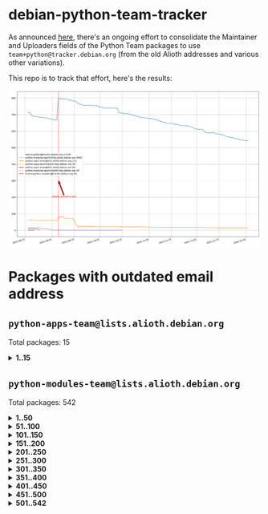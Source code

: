 # debian-python-team-tracker



As announced [here](https://lists.debian.org/debian-python/2021/08/msg00006.html), there's an ongoing effort to consolidate the Maintainer and Uploaders fields of the Python Team packages to use `team+python@tracker.debian.org` (from the old Alioth addresses and various other variations).



This repo is to track that effort, here's the results:



![Python team emails](images/python_team_emails.svg)


# Packages with outdated email address

## `python-apps-team@lists.alioth.debian.org`
Total packages: 15
<details>
<summary><b>1..15</b></summary>


| # | Package | Version |
| --- | --- | --- |
| 1 | [ctop](https://tracker.debian.org/ctop) | 1.0.0-2.1 |
| 2 | [db2twitter](https://tracker.debian.org/db2twitter) | 0.6-1.1 |
| 3 | [dodgy](https://tracker.debian.org/dodgy) | 0.1.9-3 |
| 4 | [etm](https://tracker.debian.org/etm) | 3.2.30-1.1 |
| 5 | [firmware-microbit-micropython](https://tracker.debian.org/firmware-microbit-micropython) | 1.0.1-2 |
| 6 | [freealchemist](https://tracker.debian.org/freealchemist) | 0.5-1.1 |
| 7 | [kanboard-cli](https://tracker.debian.org/kanboard-cli) | 0.0.2-1.1 |
| 8 | [lightyears](https://tracker.debian.org/lightyears) | 1.4-2 |
| 9 | [pipenv](https://tracker.debian.org/pipenv) | 11.9.0-1.1 |
| 10 | [prospector](https://tracker.debian.org/prospector) | 1.1.7-2 |
| 11 | [pybik](https://tracker.debian.org/pybik) | 3.0-3.1 |
| 12 | [retweet](https://tracker.debian.org/retweet) | 0.10-1.1 |
| 13 | [sen](https://tracker.debian.org/sen) | 0.6.1-0.1 |
| 14 | [sinntp](https://tracker.debian.org/sinntp) | 1.6-1.2 |
| 15 | [smem](https://tracker.debian.org/smem) | 1.5-1.1 |
</details>

## `python-modules-team@lists.alioth.debian.org`
Total packages: 542
<details>
<summary><b>1..50</b></summary>


| # | Package | Version |
| --- | --- | --- |
| 1 | [anorack](https://tracker.debian.org/anorack) | 0.2.7-1 |
| 2 | [anosql](https://tracker.debian.org/anosql) | 1.0.1-1 |
| 3 | [appdirs](https://tracker.debian.org/appdirs) | 1.4.4-1 |
| 4 | [asn1crypto](https://tracker.debian.org/asn1crypto) | 1.4.0-1 |
| 5 | [astral](https://tracker.debian.org/astral) | 1.6.1-2 |
| 6 | [authres](https://tracker.debian.org/authres) | 1.2.0-2 |
| 7 | [automat](https://tracker.debian.org/automat) | 20.2.0-1 |
| 8 | [azure-cosmos-table-python](https://tracker.debian.org/azure-cosmos-table-python) | 1.0.5+git20191025-5 |
| 9 | [bdist-nsi](https://tracker.debian.org/bdist-nsi) | 0.1.5-2 |
| 10 | [bernhard](https://tracker.debian.org/bernhard) | 0.2.6-2 |
| 11 | [betamax](https://tracker.debian.org/betamax) | 0.8.1-2 |
| 12 | [bibtexparser](https://tracker.debian.org/bibtexparser) | 1.1.0+ds-3 |
| 13 | [binaryornot](https://tracker.debian.org/binaryornot) | 0.4.4+dfsg-4 |
| 14 | [bitstruct](https://tracker.debian.org/bitstruct) | 8.9.0-1 |
| 15 | [case](https://tracker.debian.org/case) | 1.5.3+dfsg-3 |
| 16 | [cerealizer](https://tracker.debian.org/cerealizer) | 0.8.1-3 |
| 17 | [chardet](https://tracker.debian.org/chardet) | 4.0.0-1 |
| 18 | [chargebee-python](https://tracker.debian.org/chargebee-python) | 1.6.6-1 |
| 19 | [codicefiscale](https://tracker.debian.org/codicefiscale) | 0.9+ds0-2 |
| 20 | [colorclass](https://tracker.debian.org/colorclass) | 2.2.0-2.2 |
| 21 | [colorspacious](https://tracker.debian.org/colorspacious) | 1.1.2-2 |
| 22 | [commonmark](https://tracker.debian.org/commonmark) | 0.9.1-3 |
| 23 | [constantly](https://tracker.debian.org/constantly) | 15.1.0-2 |
| 24 | [contextlib2](https://tracker.debian.org/contextlib2) | 0.6.0.post1-1 |
| 25 | [cookiecutter](https://tracker.debian.org/cookiecutter) | 1.7.3-1 |
| 26 | [coreapi](https://tracker.debian.org/coreapi) | 2.3.3-4 |
| 27 | [coreschema](https://tracker.debian.org/coreschema) | 0.0.4-3 |
| 28 | [cov-core](https://tracker.debian.org/cov-core) | 1.15.0-3 |
| 29 | [cppy](https://tracker.debian.org/cppy) | 1.1.0-2 |
| 30 | [cram](https://tracker.debian.org/cram) | 0.7-4 |
| 31 | [cssutils](https://tracker.debian.org/cssutils) | 1.0.2-3 |
| 32 | [d2to1](https://tracker.debian.org/d2to1) | 0.2.12-2 |
| 33 | [deap](https://tracker.debian.org/deap) | 1.3.1-2 |
| 34 | [debiancontributors](https://tracker.debian.org/debiancontributors) | 0.7.8-2 |
| 35 | [devpi-common](https://tracker.debian.org/devpi-common) | 3.2.2-1.1 |
| 36 | [django-ajax-selects](https://tracker.debian.org/django-ajax-selects) | 1.7.0-3 |
| 37 | [django-bitfield](https://tracker.debian.org/django-bitfield) | 1.9.6-2 |
| 38 | [django-dirtyfields](https://tracker.debian.org/django-dirtyfields) | 1.3.1-2 |
| 39 | [django-downloadview](https://tracker.debian.org/django-downloadview) | 2.1.1-1 |
| 40 | [django-environ](https://tracker.debian.org/django-environ) | 0.4.4-2 |
| 41 | [django-filter](https://tracker.debian.org/django-filter) | 2.4.0-1 |
| 42 | [django-hvad](https://tracker.debian.org/django-hvad) | 1.8.0-1.1 |
| 43 | [django-js-reverse](https://tracker.debian.org/django-js-reverse) | 0.7.3-1.1 |
| 44 | [django-macaddress](https://tracker.debian.org/django-macaddress) | 1.5.0-2 |
| 45 | [django-memoize](https://tracker.debian.org/django-memoize) | 2.2.0+dfsg-1 |
| 46 | [django-nose](https://tracker.debian.org/django-nose) | 1.4.6-2.1 |
| 47 | [django-notification](https://tracker.debian.org/django-notification) | 1.2.0-3 |
| 48 | [django-pagination](https://tracker.debian.org/django-pagination) | 1.0.7-4 |
| 49 | [django-paintstore](https://tracker.debian.org/django-paintstore) | 0.2-4 |
| 50 | [django-picklefield](https://tracker.debian.org/django-picklefield) | 3.0.1-1 |
</details>
<details>
<summary><b>51..100</b></summary>

| # | Package | Version |
| --- | --- | --- |
| 51 | [django-pipeline](https://tracker.debian.org/django-pipeline) | 1.6.14-3 |
| 52 | [django-q](https://tracker.debian.org/django-q) | 1.2.1-1 |
| 53 | [django-recurrence](https://tracker.debian.org/django-recurrence) | 1.10.3-1 |
| 54 | [django-simple-redis-admin](https://tracker.debian.org/django-simple-redis-admin) | 1.4.0-2 |
| 55 | [django-stronghold](https://tracker.debian.org/django-stronghold) | 0.3.0+debian-2 |
| 56 | [django-webpack-loader](https://tracker.debian.org/django-webpack-loader) | 0.6.0-2 |
| 57 | [django-websocket-redis](https://tracker.debian.org/django-websocket-redis) | 0.4.7-2 |
| 58 | [django-wkhtmltopdf](https://tracker.debian.org/django-wkhtmltopdf) | 3.3.0-1 |
| 59 | [django-xmlrpc](https://tracker.debian.org/django-xmlrpc) | 0.1.8-2 |
| 60 | [djangorestframework-api-key](https://tracker.debian.org/djangorestframework-api-key) | 2.0.0-2 |
| 61 | [dkimpy](https://tracker.debian.org/dkimpy) | 1.0.5-1 |
| 62 | [dnsdiag](https://tracker.debian.org/dnsdiag) | 1.7.0-1.1 |
| 63 | [dockerpty](https://tracker.debian.org/dockerpty) | 0.4.1-2 |
| 64 | [dominate](https://tracker.debian.org/dominate) | 2.3.1-2 |
| 65 | [drf-generators](https://tracker.debian.org/drf-generators) | 0.5.0-1 |
| 66 | [elasticsearch-curator](https://tracker.debian.org/elasticsearch-curator) | 5.8.1-1 |
| 67 | [enum34](https://tracker.debian.org/enum34) | 1.1.6-4 |
| 68 | [enzyme](https://tracker.debian.org/enzyme) | 0.4.1-2 |
| 69 | [exam](https://tracker.debian.org/exam) | 0.10.5-3 |
| 70 | [factory-boy](https://tracker.debian.org/factory-boy) | 2.11.1-3 |
| 71 | [faker](https://tracker.debian.org/faker) | 0.9.3-0.1 |
| 72 | [fakesleep](https://tracker.debian.org/fakesleep) | 0.1-2 |
| 73 | [fastchunking](https://tracker.debian.org/fastchunking) | 0.0.3-2 |
| 74 | [feedgenerator](https://tracker.debian.org/feedgenerator) | 1.9-2 |
| 75 | [flake8-polyfill](https://tracker.debian.org/flake8-polyfill) | 1.0.2-2 |
| 76 | [flask-api](https://tracker.debian.org/flask-api) | 1.1+dfsg-1.1 |
| 77 | [flask-babelex](https://tracker.debian.org/flask-babelex) | 0.9.4-1 |
| 78 | [flask-bcrypt](https://tracker.debian.org/flask-bcrypt) | 0.7.1-2 |
| 79 | [flask-compress](https://tracker.debian.org/flask-compress) | 1.4.0-3 |
| 80 | [flask-gravatar](https://tracker.debian.org/flask-gravatar) | 0.4.2-2 |
| 81 | [flask-htmlmin](https://tracker.debian.org/flask-htmlmin) | 1.3.2-2 |
| 82 | [flask-ldapconn](https://tracker.debian.org/flask-ldapconn) | 0.7.2-1.1 |
| 83 | [flask-limiter](https://tracker.debian.org/flask-limiter) | 1.0.1-2 |
| 84 | [flask-login](https://tracker.debian.org/flask-login) | 0.5.0-1 |
| 85 | [flask-mail](https://tracker.debian.org/flask-mail) | 0.9.1+dfsg1-1.1 |
| 86 | [flask-mongoengine](https://tracker.debian.org/flask-mongoengine) | 0.9.3-4 |
| 87 | [flask-multistatic](https://tracker.debian.org/flask-multistatic) | 1.0-2 |
| 88 | [flask-script](https://tracker.debian.org/flask-script) | 2.0.6-2 |
| 89 | [flask-silk](https://tracker.debian.org/flask-silk) | 0.2-18 |
| 90 | [flask-wtf](https://tracker.debian.org/flask-wtf) | 0.14.3-1 |
| 91 | [flufl.bounce](https://tracker.debian.org/flufl.bounce) | 3.0.1-1 |
| 92 | [flufl.enum](https://tracker.debian.org/flufl.enum) | 4.1.1-3 |
| 93 | [flufl.i18n](https://tracker.debian.org/flufl.i18n) | 3.0.1-1 |
| 94 | [flufl.lock](https://tracker.debian.org/flufl.lock) | 5.0.1-1 |
| 95 | [flufl.password](https://tracker.debian.org/flufl.password) | 1.3-3 |
| 96 | [flufl.testing](https://tracker.debian.org/flufl.testing) | 0.7-2 |
| 97 | [gerritlib](https://tracker.debian.org/gerritlib) | 0.8.0-2 |
| 98 | [gmplot](https://tracker.debian.org/gmplot) | 1.2.0-2 |
| 99 | [gtextfsm](https://tracker.debian.org/gtextfsm) | 1.1.0-2 |
| 100 | [gtts](https://tracker.debian.org/gtts) | 2.0.3-1 |
</details>
<details>
<summary><b>101..150</b></summary>

| # | Package | Version |
| --- | --- | --- |
| 101 | [gtts-token](https://tracker.debian.org/gtts-token) | 1.1.3-1 |
| 102 | [guzzle-sphinx-theme](https://tracker.debian.org/guzzle-sphinx-theme) | 0.7.11-5 |
| 103 | [hachoir](https://tracker.debian.org/hachoir) | 3.1.0+dfsg-3 |
| 104 | [haproxy-log-analysis](https://tracker.debian.org/haproxy-log-analysis) | 2.0~b0-2 |
| 105 | [heapdict](https://tracker.debian.org/heapdict) | 1.0.1-1 |
| 106 | [hiro](https://tracker.debian.org/hiro) | 0.5-2 |
| 107 | [hypothesis-auto](https://tracker.debian.org/hypothesis-auto) | 1.1.4-2 |
| 108 | [importmagic](https://tracker.debian.org/importmagic) | 0.1.7-2 |
| 109 | [inflection](https://tracker.debian.org/inflection) | 0.3.1-2 |
| 110 | [jpylyzer](https://tracker.debian.org/jpylyzer) | 2.0.0-3 |
| 111 | [json-tricks](https://tracker.debian.org/json-tricks) | 3.11.0-2 |
| 112 | [jsonhyperschema-codec](https://tracker.debian.org/jsonhyperschema-codec) | 1.0.3-2 |
| 113 | [junos-eznc](https://tracker.debian.org/junos-eznc) | 2.1.7-3 |
| 114 | [jupyter-sphinx-theme](https://tracker.debian.org/jupyter-sphinx-theme) | 0.0.6+ds1-10 |
| 115 | [kitchen](https://tracker.debian.org/kitchen) | 1.2.6-2 |
| 116 | [kivy](https://tracker.debian.org/kivy) | 1.11.0-2 |
| 117 | [lazr.delegates](https://tracker.debian.org/lazr.delegates) | 2.0.3-2 |
| 118 | [lazr.smtptest](https://tracker.debian.org/lazr.smtptest) | 2.0.3-2 |
| 119 | [lexicon](https://tracker.debian.org/lexicon) | 3.3.17-1 |
| 120 | [libthumbor](https://tracker.debian.org/libthumbor) | 1.3.3-2 |
| 121 | [logilab-constraint](https://tracker.debian.org/logilab-constraint) | 0.6.0-2 |
| 122 | [mako](https://tracker.debian.org/mako) | 1.1.3+ds1-2 |
| 123 | [manuel](https://tracker.debian.org/manuel) | 1.10.1-2 |
| 124 | [mercurial-extension-utils](https://tracker.debian.org/mercurial-extension-utils) | 1.5.1-3 |
| 125 | [mercurial-keyring](https://tracker.debian.org/mercurial-keyring) | 1.3.1-3 |
| 126 | [milksnake](https://tracker.debian.org/milksnake) | 0.1.5-1 |
| 127 | [mimerender](https://tracker.debian.org/mimerender) | 0.6.0-2 |
| 128 | [mmllib](https://tracker.debian.org/mmllib) | 0.3.0.post1-2 |
| 129 | [mockldap](https://tracker.debian.org/mockldap) | 0.3.0-4 |
| 130 | [modernize](https://tracker.debian.org/modernize) | 0.7-2 |
| 131 | [moksha.common](https://tracker.debian.org/moksha.common) | 1.2.5-4 |
| 132 | [mrtparse](https://tracker.debian.org/mrtparse) | 1.6-2 |
| 133 | [musicbrainzngs](https://tracker.debian.org/musicbrainzngs) | 0.7.1-2 |
| 134 | [mutagen](https://tracker.debian.org/mutagen) | 1.45.1-2 |
| 135 | [mwic](https://tracker.debian.org/mwic) | 0.7.8-1 |
| 136 | [mysql-connector-python](https://tracker.debian.org/mysql-connector-python) | 8.0.15-2 |
| 137 | [nb2plots](https://tracker.debian.org/nb2plots) | 0.6-2 |
| 138 | [netmiko](https://tracker.debian.org/netmiko) | 2.4.2-1 |
| 139 | [networkx](https://tracker.debian.org/networkx) | 2.5+ds-2 |
| 140 | [nose2](https://tracker.debian.org/nose2) | 0.9.2-1 |
| 141 | [nose2-cov](https://tracker.debian.org/nose2-cov) | 1.0a4-3 |
| 142 | [ntplib](https://tracker.debian.org/ntplib) | 0.3.3-2 |
| 143 | [numpy-stl](https://tracker.debian.org/numpy-stl) | 2.9.0-1 |
| 144 | [numpydoc](https://tracker.debian.org/numpydoc) | 1.1.0-3 |
| 145 | [obsub](https://tracker.debian.org/obsub) | 0.2-4 |
| 146 | [okasha](https://tracker.debian.org/okasha) | 0.2.4-4 |
| 147 | [overpass](https://tracker.debian.org/overpass) | 0.7-1 |
| 148 | [pastescript](https://tracker.debian.org/pastescript) | 2.0.2-4 |
| 149 | [pep8](https://tracker.debian.org/pep8) | 1.7.1-9 |
| 150 | [pep8-naming](https://tracker.debian.org/pep8-naming) | 0.10.0-1 |
</details>
<details>
<summary><b>151..200</b></summary>

| # | Package | Version |
| --- | --- | --- |
| 151 | [pg8000](https://tracker.debian.org/pg8000) | 1.10.6-2 |
| 152 | [pidcat](https://tracker.debian.org/pidcat) | 2.1.0-4 |
| 153 | [pilkit](https://tracker.debian.org/pilkit) | 2.0-3 |
| 154 | [plastex](https://tracker.debian.org/plastex) | 2.1-2 |
| 155 | [portio](https://tracker.debian.org/portio) | 0.5-4 |
| 156 | [power](https://tracker.debian.org/power) | 1.4+dfsg-4 |
| 157 | [pprintpp](https://tracker.debian.org/pprintpp) | 0.4.0-2 |
| 158 | [preggy](https://tracker.debian.org/preggy) | 1.4.4-1 |
| 159 | [prettytable](https://tracker.debian.org/prettytable) | 0.7.2-5 |
| 160 | [ptable](https://tracker.debian.org/ptable) | 0.9.2-2 |
| 161 | [py-radix](https://tracker.debian.org/py-radix) | 0.10.0-3 |
| 162 | [py3dns](https://tracker.debian.org/py3dns) | 3.2.1-1 |
| 163 | [pyasn1](https://tracker.debian.org/pyasn1) | 0.4.8-1 |
| 164 | [pybindgen](https://tracker.debian.org/pybindgen) | 0.20.0+dfsg1-2 |
| 165 | [pycallgraph](https://tracker.debian.org/pycallgraph) | 1.1.3-1.2 |
| 166 | [pyclamd](https://tracker.debian.org/pyclamd) | 0.4.0-2 |
| 167 | [pycodestyle](https://tracker.debian.org/pycodestyle) | 2.6.0-1 |
| 168 | [pycxx](https://tracker.debian.org/pycxx) | 7.1.4-0.2 |
| 169 | [pydbus](https://tracker.debian.org/pydbus) | 0.6.0-4 |
| 170 | [pydenticon](https://tracker.debian.org/pydenticon) | 0.3.1-2 |
| 171 | [pydispatcher](https://tracker.debian.org/pydispatcher) | 2.0.5-2 |
| 172 | [pydle](https://tracker.debian.org/pydle) | 0.9.4-2 |
| 173 | [pyeapi](https://tracker.debian.org/pyeapi) | 0.8.1-2 |
| 174 | [pyee](https://tracker.debian.org/pyee) | 7.0.2-1 |
| 175 | [pyenchant](https://tracker.debian.org/pyenchant) | 3.2.0-1 |
| 176 | [pyfg](https://tracker.debian.org/pyfg) | 0.50-2 |
| 177 | [pyfiglet](https://tracker.debian.org/pyfiglet) | 0.8.0+dfsg-1 |
| 178 | [pyfribidi](https://tracker.debian.org/pyfribidi) | 0.12.0+repack-7 |
| 179 | [pygeoif](https://tracker.debian.org/pygeoif) | 0.7-2 |
| 180 | [pygtail](https://tracker.debian.org/pygtail) | 0.6.1-2 |
| 181 | [pygtkspellcheck](https://tracker.debian.org/pygtkspellcheck) | 4.0.5-2 |
| 182 | [pyinotify](https://tracker.debian.org/pyinotify) | 0.9.6-1.3 |
| 183 | [pyiosxr](https://tracker.debian.org/pyiosxr) | 0.52-1.1 |
| 184 | [pyjavaproperties](https://tracker.debian.org/pyjavaproperties) | 0.7-2 |
| 185 | [pyjokes](https://tracker.debian.org/pyjokes) | 0.5.0-3 |
| 186 | [pykcs11](https://tracker.debian.org/pykcs11) | 1.5.10-1 |
| 187 | [pylama](https://tracker.debian.org/pylama) | 7.4.3-3 |
| 188 | [pylibmc](https://tracker.debian.org/pylibmc) | 1.5.2-3 |
| 189 | [pylint-celery](https://tracker.debian.org/pylint-celery) | 0.3-5 |
| 190 | [pylint-common](https://tracker.debian.org/pylint-common) | 0.2.5-4 |
| 191 | [pylint-django](https://tracker.debian.org/pylint-django) | 2.0.13-1 |
| 192 | [pylint-flask](https://tracker.debian.org/pylint-flask) | 0.5-4 |
| 193 | [pylint-plugin-utils](https://tracker.debian.org/pylint-plugin-utils) | 0.6-1 |
| 194 | [pymacs](https://tracker.debian.org/pymacs) | 0.25-3 |
| 195 | [pymodbus](https://tracker.debian.org/pymodbus) | 2.1.0+dfsg-2 |
| 196 | [pynag](https://tracker.debian.org/pynag) | 1.1.2+dfsg-2 |
| 197 | [pynliner](https://tracker.debian.org/pynliner) | 0.8.0-2 |
| 198 | [pyopengl](https://tracker.debian.org/pyopengl) | 3.1.5+dfsg-1 |
| 199 | [pyparsing](https://tracker.debian.org/pyparsing) | 2.4.7-1 |
| 200 | [pyprind](https://tracker.debian.org/pyprind) | 2.11.2-2 |
</details>
<details>
<summary><b>201..250</b></summary>

| # | Package | Version |
| --- | --- | --- |
| 201 | [pyquery](https://tracker.debian.org/pyquery) | 1.2.9-4 |
| 202 | [pyrad](https://tracker.debian.org/pyrad) | 2.1-2 |
| 203 | [pyrsistent](https://tracker.debian.org/pyrsistent) | 0.15.5-1 |
| 204 | [pysimplesoap](https://tracker.debian.org/pysimplesoap) | 1.16.2-3 |
| 205 | [pysmi](https://tracker.debian.org/pysmi) | 0.3.2-2 |
| 206 | [pysodium](https://tracker.debian.org/pysodium) | 0.7.0-2 |
| 207 | [pyspf](https://tracker.debian.org/pyspf) | 2.0.14-2 |
| 208 | [pysrt](https://tracker.debian.org/pysrt) | 1.0.1-2 |
| 209 | [pyssim](https://tracker.debian.org/pyssim) | 0.2-2 |
| 210 | [pytaglib](https://tracker.debian.org/pytaglib) | 0.3.6+dfsg-2 |
| 211 | [pytds](https://tracker.debian.org/pytds) | 1.10.0-1 |
| 212 | [pytest-arraydiff](https://tracker.debian.org/pytest-arraydiff) | 0.3-1 |
| 213 | [pytest-bdd](https://tracker.debian.org/pytest-bdd) | 3.2.1-1 |
| 214 | [pytest-cookies](https://tracker.debian.org/pytest-cookies) | 0.4.0-1 |
| 215 | [pytest-django](https://tracker.debian.org/pytest-django) | 3.5.1-1 |
| 216 | [pytest-expect](https://tracker.debian.org/pytest-expect) | 1.1.0-2 |
| 217 | [pytest-httpbin](https://tracker.debian.org/pytest-httpbin) | 1.0.0-2 |
| 218 | [pytest-instafail](https://tracker.debian.org/pytest-instafail) | 0.4.2-1 |
| 219 | [pytest-remotedata](https://tracker.debian.org/pytest-remotedata) | 0.3.2-1 |
| 220 | [pytest-runner](https://tracker.debian.org/pytest-runner) | 2.11.1-1.2 |
| 221 | [pytest-sugar](https://tracker.debian.org/pytest-sugar) | 0.9.4-1 |
| 222 | [pytest-tornado](https://tracker.debian.org/pytest-tornado) | 0.8.1-1 |
| 223 | [pytest-vcr](https://tracker.debian.org/pytest-vcr) | 1.0.2-2 |
| 224 | [python-activipy](https://tracker.debian.org/python-activipy) | 0.1-7 |
| 225 | [python-adal](https://tracker.debian.org/python-adal) | 1.2.2-1 |
| 226 | [python-aiohttp-session](https://tracker.debian.org/python-aiohttp-session) | 2.9.0-2 |
| 227 | [python-aioinflux](https://tracker.debian.org/python-aioinflux) | 0.9.0-2 |
| 228 | [python-aiomeasures](https://tracker.debian.org/python-aiomeasures) | 0.5.14-3 |
| 229 | [python-amqplib](https://tracker.debian.org/python-amqplib) | 1.0.2-2 |
| 230 | [python-apptools](https://tracker.debian.org/python-apptools) | 4.5.0-1.1 |
| 231 | [python-aptly](https://tracker.debian.org/python-aptly) | 0.12.10-2 |
| 232 | [python-args](https://tracker.debian.org/python-args) | 0.1.0-3 |
| 233 | [python-arpy](https://tracker.debian.org/python-arpy) | 1.1.1-4 |
| 234 | [python-astor](https://tracker.debian.org/python-astor) | 0.8.1-1 |
| 235 | [python-base58](https://tracker.debian.org/python-base58) | 1.0.3-1.1 |
| 236 | [python-bcdoc](https://tracker.debian.org/python-bcdoc) | 0.16.0-2 |
| 237 | [python-bioblend](https://tracker.debian.org/python-bioblend) | 0.7.0-3 |
| 238 | [python-bitbucket-api](https://tracker.debian.org/python-bitbucket-api) | 0.5.0-3 |
| 239 | [python-box](https://tracker.debian.org/python-box) | 3.4.6-2 |
| 240 | [python-btrees](https://tracker.debian.org/python-btrees) | 4.3.1-2 |
| 241 | [python-cachecontrol](https://tracker.debian.org/python-cachecontrol) | 0.12.6-1 |
| 242 | [python-can](https://tracker.debian.org/python-can) | 3.3.2.final~github-2 |
| 243 | [python-cement](https://tracker.debian.org/python-cement) | 2.10.0-2 |
| 244 | [python-cerberus](https://tracker.debian.org/python-cerberus) | 1.3.2-1 |
| 245 | [python-click-log](https://tracker.debian.org/python-click-log) | 0.2.1-2 |
| 246 | [python-clint](https://tracker.debian.org/python-clint) | 0.5.1-3 |
| 247 | [python-cluster](https://tracker.debian.org/python-cluster) | 1.3.3-3 |
| 248 | [python-cmarkgfm](https://tracker.debian.org/python-cmarkgfm) | 0.4.2-1 |
| 249 | [python-coloredlogs](https://tracker.debian.org/python-coloredlogs) | 7.3-2 |
| 250 | [python-colour](https://tracker.debian.org/python-colour) | 0.1.5-2 |
</details>
<details>
<summary><b>251..300</b></summary>

| # | Package | Version |
| --- | --- | --- |
| 251 | [python-consul](https://tracker.debian.org/python-consul) | 0.7.1-1.1 |
| 252 | [python-cookies](https://tracker.debian.org/python-cookies) | 2.2.1-3 |
| 253 | [python-cpuinfo](https://tracker.debian.org/python-cpuinfo) | 5.0.0-2 |
| 254 | [python-crcmod](https://tracker.debian.org/python-crcmod) | 1.7+dfsg-2 |
| 255 | [python-cs](https://tracker.debian.org/python-cs) | 2.7.1-1 |
| 256 | [python-dbfread](https://tracker.debian.org/python-dbfread) | 2.0.7-3 |
| 257 | [python-decorator](https://tracker.debian.org/python-decorator) | 4.4.2-2 |
| 258 | [python-demjson](https://tracker.debian.org/python-demjson) | 2.2.4-5 |
| 259 | [python-diaspy](https://tracker.debian.org/python-diaspy) | 0.6.0-2 |
| 260 | [python-dict2xml](https://tracker.debian.org/python-dict2xml) | 1.7.0-1 |
| 261 | [python-dictobj](https://tracker.debian.org/python-dictobj) | 0.4-4 |
| 262 | [python-distro](https://tracker.debian.org/python-distro) | 1.5.0-1 |
| 263 | [python-distutils-extra](https://tracker.debian.org/python-distutils-extra) | 2.45 |
| 264 | [python-django-casclient](https://tracker.debian.org/python-django-casclient) | 1.5.3-1 |
| 265 | [python-django-dbconn-retry](https://tracker.debian.org/python-django-dbconn-retry) | 0.1.5-1.1 |
| 266 | [python-django-etcd-settings](https://tracker.debian.org/python-django-etcd-settings) | 0.1.13+dfsg-3 |
| 267 | [python-django-gravatar2](https://tracker.debian.org/python-django-gravatar2) | 1.4.4-2 |
| 268 | [python-django-jsonfield](https://tracker.debian.org/python-django-jsonfield) | 1.4.0-2 |
| 269 | [python-django-push-notifications](https://tracker.debian.org/python-django-push-notifications) | 1.4.1-1 |
| 270 | [python-django-simple-history](https://tracker.debian.org/python-django-simple-history) | 2.7.0-1.1 |
| 271 | [python-django-split-settings](https://tracker.debian.org/python-django-split-settings) | 0.3.0-2 |
| 272 | [python-doubleratchet](https://tracker.debian.org/python-doubleratchet) | 0.6.0-2 |
| 273 | [python-dpkt](https://tracker.debian.org/python-dpkt) | 1.9.2-2 |
| 274 | [python-easywebdav](https://tracker.debian.org/python-easywebdav) | 1.2.0-8 |
| 275 | [python-envisage](https://tracker.debian.org/python-envisage) | 4.9.0-2.1 |
| 276 | [python-envparse](https://tracker.debian.org/python-envparse) | 0.2.0-2 |
| 277 | [python-envs](https://tracker.debian.org/python-envs) | 1.2.6-1.1 |
| 278 | [python-epc](https://tracker.debian.org/python-epc) | 0.0.5-3 |
| 279 | [python-etcd](https://tracker.debian.org/python-etcd) | 0.4.5-2 |
| 280 | [python-ethtool](https://tracker.debian.org/python-ethtool) | 0.14-3 |
| 281 | [python-ewmh](https://tracker.debian.org/python-ewmh) | 0.1.6-2 |
| 282 | [python-exotel](https://tracker.debian.org/python-exotel) | 0.1.5-2 |
| 283 | [python-feather-format](https://tracker.debian.org/python-feather-format) | 0.3.1+dfsg1-4 |
| 284 | [python-flaky](https://tracker.debian.org/python-flaky) | 3.7.0-1 |
| 285 | [python-flask-marshmallow](https://tracker.debian.org/python-flask-marshmallow) | 0.10.1-4 |
| 286 | [python-flask-seeder](https://tracker.debian.org/python-flask-seeder) | 0.1~a2-2 |
| 287 | [python-genty](https://tracker.debian.org/python-genty) | 1.3.2-1 |
| 288 | [python-geoip](https://tracker.debian.org/python-geoip) | 1.3.2-3 |
| 289 | [python-geoip2](https://tracker.debian.org/python-geoip2) | 2.9.0+dfsg1-2 |
| 290 | [python-gflags](https://tracker.debian.org/python-gflags) | 1.5.1-7 |
| 291 | [python-glob2](https://tracker.debian.org/python-glob2) | 0.5-3 |
| 292 | [python-hashids](https://tracker.debian.org/python-hashids) | 1.3.1-1 |
| 293 | [python-hidapi](https://tracker.debian.org/python-hidapi) | 0.9.0.post3-2 |
| 294 | [python-hiredis](https://tracker.debian.org/python-hiredis) | 1.0.1-1 |
| 295 | [python-hpilo](https://tracker.debian.org/python-hpilo) | 4.3-3 |
| 296 | [python-html2text](https://tracker.debian.org/python-html2text) | 2020.1.16-1 |
| 297 | [python-http-parser](https://tracker.debian.org/python-http-parser) | 0.9.0-1 |
| 298 | [python-httptools](https://tracker.debian.org/python-httptools) | 0.1.1-1 |
| 299 | [python-icalendar](https://tracker.debian.org/python-icalendar) | 4.0.3-4 |
| 300 | [python-idna](https://tracker.debian.org/python-idna) | 2.10-1 |
</details>
<details>
<summary><b>301..350</b></summary>

| # | Package | Version |
| --- | --- | --- |
| 301 | [python-iniparse](https://tracker.debian.org/python-iniparse) | 0.4-3 |
| 302 | [python-ipaddr](https://tracker.debian.org/python-ipaddr) | 2.2.0-4 |
| 303 | [python-ipaddress](https://tracker.debian.org/python-ipaddress) | 1.0.23-1 |
| 304 | [python-ipfix](https://tracker.debian.org/python-ipfix) | 0.9.7-2 |
| 305 | [python-irodsclient](https://tracker.debian.org/python-irodsclient) | 0.8.1-2 |
| 306 | [python-isc-dhcp-leases](https://tracker.debian.org/python-isc-dhcp-leases) | 0.9.1-2 |
| 307 | [python-iso3166](https://tracker.debian.org/python-iso3166) | 0.8.git20170319-2 |
| 308 | [python-isoweek](https://tracker.debian.org/python-isoweek) | 1.3.3-3 |
| 309 | [python-jmespath](https://tracker.debian.org/python-jmespath) | 0.10.0-1 |
| 310 | [python-jsonrpc](https://tracker.debian.org/python-jsonrpc) | 1.13.0-1 |
| 311 | [python-junit-xml](https://tracker.debian.org/python-junit-xml) | 1.9-1 |
| 312 | [python-kanboard](https://tracker.debian.org/python-kanboard) | 1.0.1-1.1 |
| 313 | [python-langdetect](https://tracker.debian.org/python-langdetect) | 1.0.7-4 |
| 314 | [python-ldap](https://tracker.debian.org/python-ldap) | 3.2.0-4 |
| 315 | [python-ldapdomaindump](https://tracker.debian.org/python-ldapdomaindump) | 0.9.3-1 |
| 316 | [python-libguess](https://tracker.debian.org/python-libguess) | 1.1-4 |
| 317 | [python-logfury](https://tracker.debian.org/python-logfury) | 0.1.2-4 |
| 318 | [python-lupa](https://tracker.debian.org/python-lupa) | 1.9+dfsg-1 |
| 319 | [python-mailer](https://tracker.debian.org/python-mailer) | 0.8.1-4 |
| 320 | [python-mastodon](https://tracker.debian.org/python-mastodon) | 1.5.1-1 |
| 321 | [python-mccabe](https://tracker.debian.org/python-mccabe) | 0.6.1-3 |
| 322 | [python-measurement](https://tracker.debian.org/python-measurement) | 2.0.1-2 |
| 323 | [python-meld3](https://tracker.debian.org/python-meld3) | 1.0.2-3 |
| 324 | [python-mnemonic](https://tracker.debian.org/python-mnemonic) | 0.19-1 |
| 325 | [python-model-mommy](https://tracker.debian.org/python-model-mommy) | 1.6.0-2 |
| 326 | [python-morris](https://tracker.debian.org/python-morris) | 1.2-2 |
| 327 | [python-mpegdash](https://tracker.debian.org/python-mpegdash) | 0.2.0-1 |
| 328 | [python-msrestazure](https://tracker.debian.org/python-msrestazure) | 0.6.2-1 |
| 329 | [python-multidict](https://tracker.debian.org/python-multidict) | 5.1.0-1 |
| 330 | [python-munch](https://tracker.debian.org/python-munch) | 2.3.2-2 |
| 331 | [python-murmurhash](https://tracker.debian.org/python-murmurhash) | 1.0.2-1 |
| 332 | [python-nacl](https://tracker.debian.org/python-nacl) | 1.4.0-1 |
| 333 | [python-nine](https://tracker.debian.org/python-nine) | 1.1.0-1 |
| 334 | [python-noise](https://tracker.debian.org/python-noise) | 1.2.3-3 |
| 335 | [python-notify2](https://tracker.debian.org/python-notify2) | 0.3-4 |
| 336 | [python-ntlm-auth](https://tracker.debian.org/python-ntlm-auth) | 1.4.0-1 |
| 337 | [python-oauth](https://tracker.debian.org/python-oauth) | 1.0.1-6 |
| 338 | [python-offtrac](https://tracker.debian.org/python-offtrac) | 0.1.0-2.1 |
| 339 | [python-opcua](https://tracker.debian.org/python-opcua) | 0.98.11-1 |
| 340 | [python-openid-cla](https://tracker.debian.org/python-openid-cla) | 1.2-2 |
| 341 | [python-openid-teams](https://tracker.debian.org/python-openid-teams) | 1.2-2 |
| 342 | [python-openidc-client](https://tracker.debian.org/python-openidc-client) | 0.6.0-1.1 |
| 343 | [python-opentimestamps](https://tracker.debian.org/python-opentimestamps) | 0.4.1-1 |
| 344 | [python-padme](https://tracker.debian.org/python-padme) | 1.1.1-3 |
| 345 | [python-pampy](https://tracker.debian.org/python-pampy) | 1.8.4-2 |
| 346 | [python-path-and-address](https://tracker.debian.org/python-path-and-address) | 2.0.1-2 |
| 347 | [python-pathtools](https://tracker.debian.org/python-pathtools) | 0.1.2-4 |
| 348 | [python-paypal](https://tracker.debian.org/python-paypal) | 1.2.5-3 |
| 349 | [python-peakutils](https://tracker.debian.org/python-peakutils) | 1.3.3+ds-2 |
| 350 | [python-pem](https://tracker.debian.org/python-pem) | 19.1.0-1 |
</details>
<details>
<summary><b>351..400</b></summary>

| # | Package | Version |
| --- | --- | --- |
| 351 | [python-persistent](https://tracker.debian.org/python-persistent) | 4.6.4-0.2 |
| 352 | [python-pex](https://tracker.debian.org/python-pex) | 1.1.14-3.1 |
| 353 | [python-pgpdump](https://tracker.debian.org/python-pgpdump) | 1.5-2 |
| 354 | [python-pgspecial](https://tracker.debian.org/python-pgspecial) | 1.11.10+dfsg1-1 |
| 355 | [python-phonenumbers](https://tracker.debian.org/python-phonenumbers) | 8.12.1-1 |
| 356 | [python-picklable-itertools](https://tracker.debian.org/python-picklable-itertools) | 0.1.1-3 |
| 357 | [python-plaster](https://tracker.debian.org/python-plaster) | 1.0-2 |
| 358 | [python-plaster-pastedeploy](https://tracker.debian.org/python-plaster-pastedeploy) | 0.5-3 |
| 359 | [python-prctl](https://tracker.debian.org/python-prctl) | 1.7-2 |
| 360 | [python-preshed](https://tracker.debian.org/python-preshed) | 3.0.2-1 |
| 361 | [python-pretend](https://tracker.debian.org/python-pretend) | 1.0.9-1 |
| 362 | [python-prettylog](https://tracker.debian.org/python-prettylog) | 0.1.0-2 |
| 363 | [python-priority](https://tracker.debian.org/python-priority) | 1.3.0-3 |
| 364 | [python-progress](https://tracker.debian.org/python-progress) | 1.5-1 |
| 365 | [python-progressbar](https://tracker.debian.org/python-progressbar) | 2.5-2 |
| 366 | [python-pskc](https://tracker.debian.org/python-pskc) | 1.1-3 |
| 367 | [python-publicsuffix2](https://tracker.debian.org/python-publicsuffix2) | 2.20191221-2 |
| 368 | [python-py-zipkin](https://tracker.debian.org/python-py-zipkin) | 0.15.0-1.1 |
| 369 | [python-pyasn1-modules](https://tracker.debian.org/python-pyasn1-modules) | 0.2.1-1 |
| 370 | [python-pyface](https://tracker.debian.org/python-pyface) | 6.1.2-2 |
| 371 | [python-pyftpdlib](https://tracker.debian.org/python-pyftpdlib) | 1.5.4-2 |
| 372 | [python-pygerrit2](https://tracker.debian.org/python-pygerrit2) | 2.0.4-2 |
| 373 | [python-pypump](https://tracker.debian.org/python-pypump) | 0.7-3 |
| 374 | [python-pysnmp4-apps](https://tracker.debian.org/python-pysnmp4-apps) | 0.3.2-2.2 |
| 375 | [python-pysnmp4-mibs](https://tracker.debian.org/python-pysnmp4-mibs) | 0.1.3-3 |
| 376 | [python-pytest-benchmark](https://tracker.debian.org/python-pytest-benchmark) | 3.2.2-2 |
| 377 | [python-pyvmomi](https://tracker.debian.org/python-pyvmomi) | 6.7.1-3 |
| 378 | [python-qtpy](https://tracker.debian.org/python-qtpy) | 1.9.0-3 |
| 379 | [python-rarfile](https://tracker.debian.org/python-rarfile) | 3.1-1 |
| 380 | [python-ratelimiter](https://tracker.debian.org/python-ratelimiter) | 1.2.0.post0-1 |
| 381 | [python-redisearch-py](https://tracker.debian.org/python-redisearch-py) | 1.0.0-1 |
| 382 | [python-releases](https://tracker.debian.org/python-releases) | 1.6.3-1 |
| 383 | [python-repoze.lru](https://tracker.debian.org/python-repoze.lru) | 0.7-2 |
| 384 | [python-repoze.sphinx.autointerface](https://tracker.debian.org/python-repoze.sphinx.autointerface) | 0.8-0.2 |
| 385 | [python-repoze.tm2](https://tracker.debian.org/python-repoze.tm2) | 2.0-2 |
| 386 | [python-requests-ntlm](https://tracker.debian.org/python-requests-ntlm) | 1.1.0-1.1 |
| 387 | [python-requirements-detector](https://tracker.debian.org/python-requirements-detector) | 0.6-2 |
| 388 | [python-restless](https://tracker.debian.org/python-restless) | 2.1.1-2 |
| 389 | [python-rpaths](https://tracker.debian.org/python-rpaths) | 0.13-1.1 |
| 390 | [python-rply](https://tracker.debian.org/python-rply) | 0.7.7-2 |
| 391 | [python-schedutils](https://tracker.debian.org/python-schedutils) | 0.6-2.1 |
| 392 | [python-schema](https://tracker.debian.org/python-schema) | 0.6.7-3 |
| 393 | [python-schroot](https://tracker.debian.org/python-schroot) | 0.4-4 |
| 394 | [python-scp](https://tracker.debian.org/python-scp) | 0.13.0-2 |
| 395 | [python-scrapy-djangoitem](https://tracker.debian.org/python-scrapy-djangoitem) | 1.1.1-4 |
| 396 | [python-scripttest](https://tracker.debian.org/python-scripttest) | 1.3-3 |
| 397 | [python-scruffy](https://tracker.debian.org/python-scruffy) | 0.3.3-2 |
| 398 | [python-sdnotify](https://tracker.debian.org/python-sdnotify) | 0.3.1-2 |
| 399 | [python-serverfiles](https://tracker.debian.org/python-serverfiles) | 0.3.0-1 |
| 400 | [python-service-identity](https://tracker.debian.org/python-service-identity) | 18.1.0-6 |
</details>
<details>
<summary><b>401..450</b></summary>

| # | Package | Version |
| --- | --- | --- |
| 401 | [python-sexpdata](https://tracker.debian.org/python-sexpdata) | 0.0.3-2 |
| 402 | [python-shade](https://tracker.debian.org/python-shade) | 1.30.0-3 |
| 403 | [python-shellescape](https://tracker.debian.org/python-shellescape) | 3.4.1-4 |
| 404 | [python-simpy](https://tracker.debian.org/python-simpy) | 2.3.1+dfsg-2 |
| 405 | [python-simpy3](https://tracker.debian.org/python-simpy3) | 3.0.11-2 |
| 406 | [python-slimmer](https://tracker.debian.org/python-slimmer) | 0.1.30-8 |
| 407 | [python-slugify](https://tracker.debian.org/python-slugify) | 4.0.0-1 |
| 408 | [python-smstrade](https://tracker.debian.org/python-smstrade) | 0.2.4-6 |
| 409 | [python-socketpool](https://tracker.debian.org/python-socketpool) | 0.5.3-5 |
| 410 | [python-sphinx-issues](https://tracker.debian.org/python-sphinx-issues) | 1.2.0-2 |
| 411 | [python-spur](https://tracker.debian.org/python-spur) | 0.3.21-1 |
| 412 | [python-srp](https://tracker.debian.org/python-srp) | 1.0.15-1 |
| 413 | [python-statsd](https://tracker.debian.org/python-statsd) | 3.3.0-2 |
| 414 | [python-stopit](https://tracker.debian.org/python-stopit) | 1.1.2-1 |
| 415 | [python-structlog](https://tracker.debian.org/python-structlog) | 20.1.0-1 |
| 416 | [python-sunlight](https://tracker.debian.org/python-sunlight) | 1.1.5-3 |
| 417 | [python-suntime](https://tracker.debian.org/python-suntime) | 1.2.5-2 |
| 418 | [python-tblib](https://tracker.debian.org/python-tblib) | 1.7.0-1 |
| 419 | [python-tempita](https://tracker.debian.org/python-tempita) | 0.5.2-6 |
| 420 | [python-test-server](https://tracker.debian.org/python-test-server) | 0.0.27-2 |
| 421 | [python-testing.common.database](https://tracker.debian.org/python-testing.common.database) | 2.0.0-2 |
| 422 | [python-testing.mysqld](https://tracker.debian.org/python-testing.mysqld) | 1.4.0-4 |
| 423 | [python-testing.postgresql](https://tracker.debian.org/python-testing.postgresql) | 1.3.0-2 |
| 424 | [python-thriftpy](https://tracker.debian.org/python-thriftpy) | 0.3.9+ds1-1 |
| 425 | [python-timeline](https://tracker.debian.org/python-timeline) | 0.0.7-2 |
| 426 | [python-tinycss](https://tracker.debian.org/python-tinycss) | 0.4-3 |
| 427 | [python-tktreectrl](https://tracker.debian.org/python-tktreectrl) | 2.0.2-3 |
| 428 | [python-toml](https://tracker.debian.org/python-toml) | 0.10.1-1 |
| 429 | [python-traits](https://tracker.debian.org/python-traits) | 5.2.0-2 |
| 430 | [python-traitsui](https://tracker.debian.org/python-traitsui) | 6.1.3-3 |
| 431 | [python-translationstring](https://tracker.debian.org/python-translationstring) | 1.4-1 |
| 432 | [python-twitter](https://tracker.debian.org/python-twitter) | 3.3-2 |
| 433 | [python-typeguard](https://tracker.debian.org/python-typeguard) | 2.2.2-1.1 |
| 434 | [python-tzlocal](https://tracker.debian.org/python-tzlocal) | 2.1-1 |
| 435 | [python-udatetime](https://tracker.debian.org/python-udatetime) | 0.0.16-4 |
| 436 | [python-unicodecsv](https://tracker.debian.org/python-unicodecsv) | 0.14.1-2 |
| 437 | [python-unidiff](https://tracker.debian.org/python-unidiff) | 0.5.5-2 |
| 438 | [python-urlobject](https://tracker.debian.org/python-urlobject) | 2.4.3-3 |
| 439 | [python-urwidtrees](https://tracker.debian.org/python-urwidtrees) | 1.0.3.dev0-1 |
| 440 | [python-utils](https://tracker.debian.org/python-utils) | 2.3.0-2 |
| 441 | [python-vagrant](https://tracker.debian.org/python-vagrant) | 0.5.15-3 |
| 442 | [python-venusian](https://tracker.debian.org/python-venusian) | 3.0.0-1 |
| 443 | [python-vobject](https://tracker.debian.org/python-vobject) | 0.9.6.1-0.2 |
| 444 | [python-webencodings](https://tracker.debian.org/python-webencodings) | 0.5.1-2 |
| 445 | [python-webob](https://tracker.debian.org/python-webob) | 1:1.8.6-1.1 |
| 446 | [python-wget](https://tracker.debian.org/python-wget) | 3.2-3 |
| 447 | [python-wheezy.template](https://tracker.debian.org/python-wheezy.template) | 0.1.167-2 |
| 448 | [python-whoosh](https://tracker.debian.org/python-whoosh) | 2.7.4+git6-g9134ad92-5 |
| 449 | [python-wither](https://tracker.debian.org/python-wither) | 1.1-2 |
| 450 | [python-wsgilog](https://tracker.debian.org/python-wsgilog) | 0.3.1-3 |
</details>
<details>
<summary><b>451..500</b></summary>

| # | Package | Version |
| --- | --- | --- |
| 451 | [python-x3dh](https://tracker.debian.org/python-x3dh) | 0.5.8-2 |
| 452 | [python-xeddsa](https://tracker.debian.org/python-xeddsa) | 0.4.6-2 |
| 453 | [python-yaswfp](https://tracker.debian.org/python-yaswfp) | 0.9.3-1.1 |
| 454 | [python-zc.customdoctests](https://tracker.debian.org/python-zc.customdoctests) | 1.0.1-2 |
| 455 | [python-zipp](https://tracker.debian.org/python-zipp) | 1.0.0-3 |
| 456 | [python-zxcvbn](https://tracker.debian.org/python-zxcvbn) | 4.4.28-2 |
| 457 | [python3-proselint](https://tracker.debian.org/python3-proselint) | 0.10.2-2 |
| 458 | [pythondialog](https://tracker.debian.org/pythondialog) | 3.5.1-1 |
| 459 | [pythonmagick](https://tracker.debian.org/pythonmagick) | 0.9.19-6 |
| 460 | [pytoml](https://tracker.debian.org/pytoml) | 0.1.21-1 |
| 461 | [pyuca](https://tracker.debian.org/pyuca) | 1.2-2 |
| 462 | [pyutilib](https://tracker.debian.org/pyutilib) | 5.8.0-1 |
| 463 | [pywavelets](https://tracker.debian.org/pywavelets) | 1.1.1-1 |
| 464 | [pywinrm](https://tracker.debian.org/pywinrm) | 0.3.0-2 |
| 465 | [quark-sphinx-theme](https://tracker.debian.org/quark-sphinx-theme) | 0.5.1-2 |
| 466 | [readlike](https://tracker.debian.org/readlike) | 0.1.3-1.1 |
| 467 | [recommonmark](https://tracker.debian.org/recommonmark) | 0.6.0+ds-1 |
| 468 | [redis-py-cluster](https://tracker.debian.org/redis-py-cluster) | 2.0.0-1 |
| 469 | [reentry](https://tracker.debian.org/reentry) | 1.3.1-1 |
| 470 | [reparser](https://tracker.debian.org/reparser) | 1.4.3-1 |
| 471 | [requests-aws](https://tracker.debian.org/requests-aws) | 0.1.5-2 |
| 472 | [ripe-atlas-cousteau](https://tracker.debian.org/ripe-atlas-cousteau) | 1.4.2-3 |
| 473 | [ripe-atlas-sagan](https://tracker.debian.org/ripe-atlas-sagan) | 1.2.2-2 |
| 474 | [robot-detection](https://tracker.debian.org/robot-detection) | 0.4.0-2 |
| 475 | [routes](https://tracker.debian.org/routes) | 2.5.1-1 |
| 476 | [sgmllib3k](https://tracker.debian.org/sgmllib3k) | 1.0.0-3 |
| 477 | [simplegeneric](https://tracker.debian.org/simplegeneric) | 0.8.1-3 |
| 478 | [singledispatch](https://tracker.debian.org/singledispatch) | 3.4.0.3-3 |
| 479 | [sireader](https://tracker.debian.org/sireader) | 1.1.1-2 |
| 480 | [sleekxmpp](https://tracker.debian.org/sleekxmpp) | 1.3.3-6 |
| 481 | [slimit](https://tracker.debian.org/slimit) | 0.8.1-4 |
| 482 | [smartypants](https://tracker.debian.org/smartypants) | 2.0.0-2 |
| 483 | [sortedcontainers](https://tracker.debian.org/sortedcontainers) | 2.1.0-2 |
| 484 | [sparql-wrapper-python](https://tracker.debian.org/sparql-wrapper-python) | 1.8.5-1 |
| 485 | [speaklater](https://tracker.debian.org/speaklater) | 1.3-5 |
| 486 | [sphinx](https://tracker.debian.org/sphinx) | 1.8.5-2 |
| 487 | [sphinx](https://tracker.debian.org/sphinx) | 1.8.5-3 |
| 488 | [sphinx](https://tracker.debian.org/sphinx) | 1.8.5-4 |
| 489 | [sphinx](https://tracker.debian.org/sphinx) | 1.8.5-5 |
| 490 | [sphinx](https://tracker.debian.org/sphinx) | 1.8.5-7 |
| 491 | [sphinx](https://tracker.debian.org/sphinx) | 2.4.3-2 |
| 492 | [sphinx](https://tracker.debian.org/sphinx) | 2.4.3-4 |
| 493 | [sphinx](https://tracker.debian.org/sphinx) | 3.2.1-1 |
| 494 | [sphinx-autorun](https://tracker.debian.org/sphinx-autorun) | 1.1.0-3.1 |
| 495 | [sphinx-celery](https://tracker.debian.org/sphinx-celery) | 2.0.0-1 |
| 496 | [sphinx-intl](https://tracker.debian.org/sphinx-intl) | 2.0.1-2 |
| 497 | [sphinxcontrib-devhelp](https://tracker.debian.org/sphinxcontrib-devhelp) | 1.0.2-2 |
| 498 | [sphinxcontrib-doxylink](https://tracker.debian.org/sphinxcontrib-doxylink) | 1.5-1 |
| 499 | [sphinxcontrib-log-cabinet](https://tracker.debian.org/sphinxcontrib-log-cabinet) | 1.0.1-2 |
| 500 | [sphinxcontrib-qthelp](https://tracker.debian.org/sphinxcontrib-qthelp) | 1.0.3-2 |
</details>
<details>
<summary><b>501..542</b></summary>

| # | Package | Version |
| --- | --- | --- |
| 501 | [sphinxcontrib-rubydomain](https://tracker.debian.org/sphinxcontrib-rubydomain) | 0.1~dev-20100804-2 |
| 502 | [sphinxcontrib-websupport](https://tracker.debian.org/sphinxcontrib-websupport) | 1.2.4-1 |
| 503 | [sphinxtesters](https://tracker.debian.org/sphinxtesters) | 0.2.3-1 |
| 504 | [sshpubkeys](https://tracker.debian.org/sshpubkeys) | 3.1.0-2.1 |
| 505 | [sshtunnel](https://tracker.debian.org/sshtunnel) | 0.1.4-2 |
| 506 | [stardicter](https://tracker.debian.org/stardicter) | 1.2-1 |
| 507 | [straight.plugin](https://tracker.debian.org/straight.plugin) | 1.4.1-3 |
| 508 | [stsci.distutils](https://tracker.debian.org/stsci.distutils) | 0.3.7-5 |
| 509 | [tagpy](https://tracker.debian.org/tagpy) | 2013.1-7 |
| 510 | [terminaltables](https://tracker.debian.org/terminaltables) | 3.1.0-3 |
| 511 | [texext](https://tracker.debian.org/texext) | 0.6.6-2 |
| 512 | [tinydb](https://tracker.debian.org/tinydb) | 3.15.2-2 |
| 513 | [tldextract](https://tracker.debian.org/tldextract) | 2.2.1-1 |
| 514 | [translation-finder](https://tracker.debian.org/translation-finder) | 1.0-1 |
| 515 | [transmissionrpc](https://tracker.debian.org/transmissionrpc) | 0.11-4 |
| 516 | [twodict](https://tracker.debian.org/twodict) | 1.2-2 |
| 517 | [txws](https://tracker.debian.org/txws) | 0.9.1-4 |
| 518 | [txzmq](https://tracker.debian.org/txzmq) | 0.8.0-2 |
| 519 | [typogrify](https://tracker.debian.org/typogrify) | 1:2.0.7-2 |
| 520 | [u-msgpack-python](https://tracker.debian.org/u-msgpack-python) | 2.3.0-2 |
| 521 | [utidylib](https://tracker.debian.org/utidylib) | 0.5-3 |
| 522 | [validators](https://tracker.debian.org/validators) | 0.14.2-2 |
| 523 | [vcr.py](https://tracker.debian.org/vcr.py) | 4.0.2-1 |
| 524 | [vim-autopep8](https://tracker.debian.org/vim-autopep8) | 1.2.0-2 |
| 525 | [vsts-cd-manager](https://tracker.debian.org/vsts-cd-manager) | 1.0.2-3 |
| 526 | [wchartype](https://tracker.debian.org/wchartype) | 0.1-2 |
| 527 | [wcwidth](https://tracker.debian.org/wcwidth) | 0.1.9+dfsg1-2 |
| 528 | [webpy](https://tracker.debian.org/webpy) | 1:0.61-1 |
| 529 | [wheel](https://tracker.debian.org/wheel) | 0.34.2-1 |
| 530 | [whichcraft](https://tracker.debian.org/whichcraft) | 0.4.1-2 |
| 531 | [wikitrans](https://tracker.debian.org/wikitrans) | 1.3-1 |
| 532 | [willow](https://tracker.debian.org/willow) | 1.4-1 |
| 533 | [wlc](https://tracker.debian.org/wlc) | 1.2-1 |
| 534 | [wokkel](https://tracker.debian.org/wokkel) | 18.0.0-3.1 |
| 535 | [wsgiproxy2](https://tracker.debian.org/wsgiproxy2) | 0.4.5-1.1 |
| 536 | [wtf-peewee](https://tracker.debian.org/wtf-peewee) | 3.0.0+dfsg-2 |
| 537 | [wtforms](https://tracker.debian.org/wtforms) | 2.2.1-2 |
| 538 | [xhtml2pdf](https://tracker.debian.org/xhtml2pdf) | 0.2.4-1 |
| 539 | [xlwt](https://tracker.debian.org/xlwt) | 1.3.0-3 |
| 540 | [zc.lockfile](https://tracker.debian.org/zc.lockfile) | 2.0-1 |
| 541 | [zict](https://tracker.debian.org/zict) | 2.0.0-1 |
| 542 | [zope.deprecation](https://tracker.debian.org/zope.deprecation) | 4.4.0-4 |
</details>
